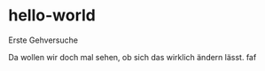 # hello-world
Erste Gehversuche

Da wollen wir doch mal sehen, ob sich das wirklich ändern lässt.
faf 
